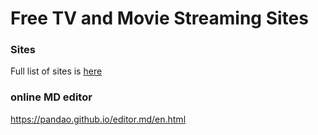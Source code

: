 # Free TV and Movie Streaming Sites

### Sites
Full list of sites is [here](./Sites.md)

### online MD editor
https://pandao.github.io/editor.md/en.html
